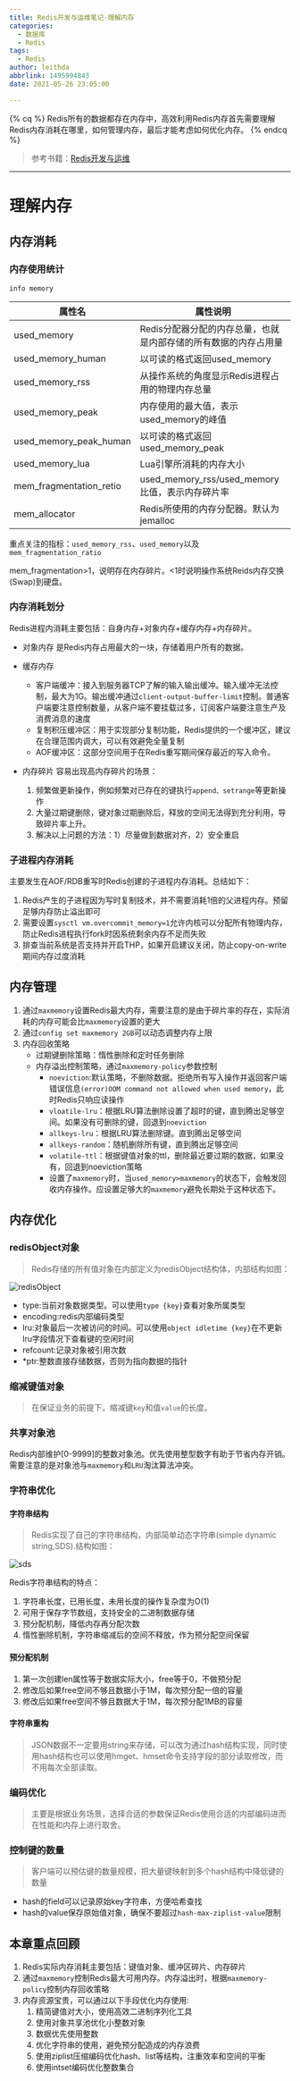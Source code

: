 ```yaml
---
title: Redis开发与运维笔记-理解内存
categories:
  - 数据库
  - Redis
tags:
  - Redis
author: leithda
abbrlink: 1495994843
date: 2021-05-26 23:05:00

---
```


{% cq %}
Redis所有的数据都存在内存中，高效利用Redis内存首先需要理解Redis内存消耗在哪里，如何管理内存，最后才能考虑如何优化内存。
{% endcq %}
<!-- more -->

> 参考书籍：[Redis开发与运维](https://book.douban.com/subject/26971561/)

<hr>


# 理解内存

## 内存消耗

### 内存使用统计



`info memory`

| 属性名                  | 属性说明                                                     |
| ----------------------- | ------------------------------------------------------------ |
| used_memory             | Redis分配器分配的内存总量，也就是内部存储的所有数据的内存占用量 |
| used_memory_human       | 以可读的格式返回used_memory                                  |
| used_memory_rss         | 从操作系统的角度显示Redis进程占用的物理内存总量              |
| used_memory_peak        | 内存使用的最大值，表示used_memory的峰值                      |
| used_memory_peak_human  | 以可读的格式返回used_memory_peak                             |
| used_memory_lua         | Lua引擎所消耗的内存大小                                      |
| mem_fragmentation_retio | used_memory_rss/used_memory比值，表示内存碎片率              |
| mem_allocator           | Redis所使用的内存分配器。默认为jemalloc                      |

重点关注的指标：`used_memory_rss`、`used_memory`以及`mem_fragmentation_ratio`

mem_fragmentation>1，说明存在内存碎片。<1时说明操作系统Reids内存交换(Swap)到硬盘。



### 内存消耗划分

Redis进程内消耗主要包括：自身内存+对象内存+缓存内存+内存碎片。

- 对象内存
  是Redis内存占用最大的一块，存储着用户所有的数据。

- 缓存内存
  - 客户端缓冲：接入到服务器TCP了解的输入输出缓冲。输入缓冲无法控制，最大为1G。输出缓冲通过`client-output-buffer-limit`控制。普通客户端要注意控制数量，从客户端不要挂载过多，订阅客户端要注意生产及消费消息的速度
  - 复制积压缓冲区：用于实现部分复制功能，Redis提供的一个缓冲区，建议在合理范围内调大，可以有效避免全量复制
  - AOF缓冲区：这部分空间用于在Redis重写期间保存最近的写入命令。 

- 内存碎片
  容易出现高内存碎片的场景：
  1. 频繁做更新操作，例如频繁对已存在的键执行`append、setrange`等更新操作
  2. 大量过期键删除，键对象过期删除后，释放的空间无法得到充分利用，导致碎片率上升。
  3. 解决以上问题的方法：1）尽量做到数据对齐，2）安全重启

### 子进程内存消耗

主要发生在AOF/RDB重写时Redis创建的子进程内存消耗。总结如下：

1. Redis产生的子进程因为写时复制技术，并不需要消耗1倍的父进程内存。预留足够内存防止溢出即可
2. 需要设置`sysctl vm.overcommit_memory=1`允许内核可以分配所有物理内存，防止Redis进程执行fork时因系统剩余内存不足而失败
3. 排查当前系统是否支持并开启THP，如果开启建议关闭，防止copy-on-write期间内存过度消耗

## 内存管理

1. 通过`maxmemory`设置Redis最大内存，需要注意的是由于碎片率的存在，实际消耗的内存可能会比`maxmemory`设置的更大
2. 通过`config set maxmemory 2GB`可以动态调整内存上限
3. 内存回收策略
   - 过期键删除策略：惰性删除和定时任务删除
   - 内存溢出控制策略，通过`maxmemory-policy`参数控制
     - `noeviction`:默认策略，不删除数据。拒绝所有写入操作并返回客户端错误信息`(error)OOM command not allowed when used memory`，此时Redis只响应读操作
     - `vloatile-lru`：根据LRU算法删除设置了超时的键，直到腾出足够空间。如果没有可删除的键，回退到`noeviction`
     - `allkeys-lru`：根据LRU算法删除键。直到腾出足够空间
     - `allkeys-random`：随机删除所有键，直到腾出足够空间
     - `volatile-ttl`：根据键值对象的ttl，删除最近要过期的数据，如果没有，回退到noeviction策略
     - 设置了`maxmemory`时，当`used_memory>maxmemory`的状态下，会触发回收内存操作。应设置足够大的`maxmemory`避免长期处于这种状态下。

## 内存优化

### redisObject对象

> Redis存储的所有值对象在内部定义为redisObject结构体，内部结构如图：

![redisObject](Redis开发与运维笔记_理解内存/redisObject.png)

- type:当前对象数据类型。可以使用`type {key}`查看对象所属类型
- encoding:redis内部编码类型
- lru:对象最后一次被访问的时间。可以使用`object idletime {key}`在不更新lru字段情况下查看键的空闲时间
- refcount:记录对象被引用次数
- *ptr:整数直接存储数据，否则为指向数据的指针

### 缩减键值对象

> 在保证业务的前提下，缩减键`key`和值`value`的长度。


### 共享对象池

Redis内部维护[0-9999]的整数对象池。优先使用整型数字有助于节省内存开销。需要注意的是对象池与`maxmemory`和`LRU`淘汰算法冲突。


### 字符串优化

#### 字符串结构

> Redis实现了自己的字符串结构，内部简单动态字符串(simple dynamic string,SDS).结构如图：

![sds](Redis开发与运维笔记_理解内存/sds.png)

Redis字符串结构的特点：

1. 字符串长度，已用长度，未用长度的操作复杂度为O(1)
2. 可用于保存字节数组，支持安全的二进制数据存储
3. 预分配机制，降低内存再分配次数
4. 惰性删除机制，字符串缩减后的空间不释放，作为预分配空间保留

#### 预分配机制

1. 第一次创建len属性等于数据实际大小，free等于0，不做预分配
2. 修改后如果free空间不够且数据小于1M，每次预分配一倍的容量
3. 修改后如果free空间不够且数据大于1M，每次预分配1MB的容量

#### 字符串重构

> JSON数据不一定要用string来存储，可以改为通过hash结构实现，同时使用hash结构也可以使用hmget、hmset命令支持字段的部分读取修改，而不用每次全部读取。

### 编码优化

> 主要是根据业务场景，选择合适的参数保证Redis使用合适的内部编码进而在性能和内存上进行取舍。


### 控制键的数量

> 客户端可以预估键的数量规模，把大量键映射到多个hash结构中降低键的数量

- hash的field可以记录原始key字符串，方便哈希查找
- hash的value保存原始值对象，确保不要超过`hash-max-ziplist-value`限制

## 本章重点回顾

1. Redis实际内存消耗主要包括：键值对象、缓冲区碎片、内存碎片
2. 通过`maxmemory`控制Redis最大可用内存。内存溢出时，根据`maxmemory-policy`控制内存回收策略
3. 内存资源宝贵，可以通过以下手段优化内存使用:
   1. 精简键值对大小，使用高效二进制序列化工具
   2. 使用对象共享池优化小整数对象
   3. 数据优先使用整数
   4. 优化字符串的使用，避免预分配造成的内存浪费
   5. 使用ziplist压缩编码优化hash、list等结构，注重效率和空间的平衡
   6. 使用intset编码优化整数集合
